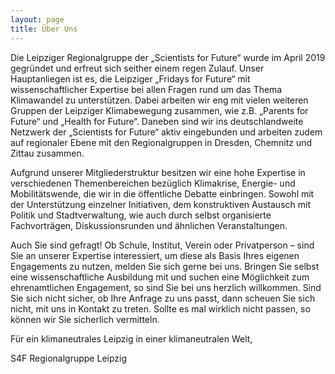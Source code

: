 ```yaml
---
layout: page
title: Über Uns
---
```


Die Leipziger Regionalgruppe der „Scientists for Future“ wurde im April 2019 gegründet und erfreut sich seither einem regen Zulauf. Unser Hauptanliegen ist es, die Leipziger „Fridays for Future“ mit wissenschaftlicher Expertise bei allen Fragen rund um das Thema Klimawandel zu unterstützen. Dabei arbeiten wir eng mit vielen weiteren Gruppen der Leipziger Klimabewegung zusammen, wie z.B. „Parents for Future“ und „Health for Future“. Daneben sind wir ins deutschlandweite Netzwerk der „Scientists for Future“ aktiv eingebunden und arbeiten zudem auf regionaler Ebene mit den Regionalgruppen in Dresden, Chemnitz und Zittau zusammen.

Aufgrund unserer Mitgliederstruktur besitzen wir eine hohe Expertise in verschiedenen Themenbereichen bezüglich Klimakrise, Energie- und Mobilitätswende, die wir in die öffentliche Debatte einbringen. Sowohl mit der Unterstützung einzelner Initiativen, dem konstruktiven Austausch mit Politik und Stadtverwaltung, wie auch durch selbst organisierte Fachvorträgen, Diskussionsrunden und ähnlichen Veranstaltungen.

Auch Sie sind gefragt! Ob Schule, Institut, Verein oder Privatperson – sind Sie an unserer Expertise interessiert, um diese als Basis Ihres eigenen Engagements zu nutzen, melden Sie sich gerne bei uns. Bringen Sie selbst eine wissenschaftliche Ausbildung mit und suchen eine Möglichkeit zum ehrenamtlichen Engagement, so sind Sie bei uns herzlich willkommen. Sind Sie sich nicht sicher, ob Ihre Anfrage zu uns passt, dann scheuen Sie sich nicht, mit uns in Kontakt zu treten. Sollte es mal wirklich nicht passen, so können wir Sie sicherlich vermitteln.

Für ein klimaneutrales Leipzig in einer klimaneutralen Welt,

S4F Regionalgruppe Leipzig
